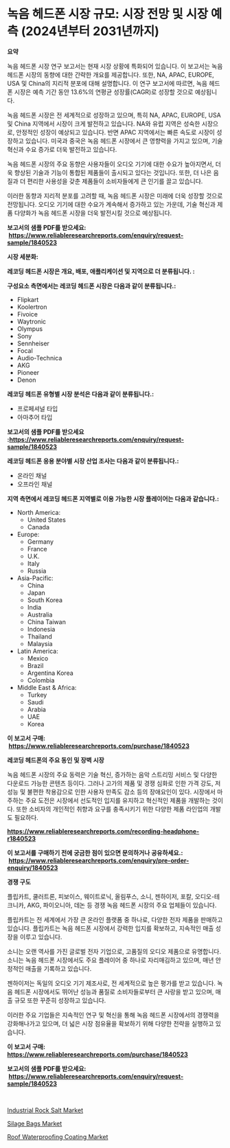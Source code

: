 <p><h1>녹음 헤드폰 시장 규모: 시장 전망 및 시장 예측 (2024년부터 2031년까지)</h1></p><p><strong>요약</strong></p>
<p><p>녹음 헤드폰 시장 연구 보고서는 현재 시장 상황에 특화되어 있습니다. 이 보고서는 녹음 헤드폰 시장의 동향에 대한 간략한 개요를 제공합니다. 또한, NA, APAC, EUROPE, USA 및 China의 지리적 분포에 대해 설명합니다. 이 연구 보고서에 따르면, 녹음 헤드폰 시장은 예측 기간 동안 13.6%의 연평균 성장률(CAGR)로 성장할 것으로 예상됩니다.</p><p>녹음 헤드폰 시장은 전 세계적으로 성장하고 있으며, 특히 NA, APAC, EUROPE, USA 및 China 지역에서 시장이 크게 발전하고 있습니다. NA와 유럽 지역은 성숙한 시장으로, 안정적인 성장이 예상되고 있습니다. 반면 APAC 지역에서는 빠른 속도로 시장이 성장하고 있습니다. 미국과 중국은 녹음 헤드폰 시장에서 큰 영향력을 가지고 있으며, 기술 혁신과 수요 증가로 더욱 발전하고 있습니다.</p><p>녹음 헤드폰 시장의 주요 동향은 사용자들이 오디오 기기에 대한 수요가 높아지면서, 더욱 향상된 기술과 기능이 통합된 제품들이 출시되고 있다는 것입니다. 또한, 더 나은 음질과 더 편리한 사용성을 갖춘 제품들이 소비자들에게 큰 인기를 끌고 있습니다.</p><p>이러한 동향과 지리적 분포를 고려할 때, 녹음 헤드폰 시장은 미래에 더욱 성장할 것으로 전망됩니다. 오디오 기기에 대한 수요가 계속해서 증가하고 있는 가운데, 기술 혁신과 제품 다양화가 녹음 헤드폰 시장을 더욱 발전시킬 것으로 예상됩니다.</p></p>
<p><strong>보고서의 샘플 PDF를 받으세요: &nbsp;<a href="https://www.reliableresearchreports.com/enquiry/request-sample/1840523">https://www.reliableresearchreports.com/enquiry/request-sample/1840523</a></strong></p>
<p><strong>시장 세분화:</strong></p>
<p><strong> 레코딩 헤드폰 시장은 개요, 배포, 애플리케이션 및 지역으로 더 분류됩니다. :</strong></p>
<p><strong>구성요소 측면에서는 레코딩 헤드폰 시장은 다음과 같이 분류됩니다.:</strong></p>
<p><ul><li>Flipkart</li><li>Koolertron</li><li>Fivoice</li><li>Waytronic</li><li>Olympus</li><li>Sony</li><li>Sennheiser</li><li>Focal</li><li>Audio-Technica</li><li>AKG</li><li>Pioneer</li><li>Denon</li></ul></p>
<p><strong> 레코딩 헤드폰 유형별 시장 분석은 다음과 같이 분류됩니다.:</strong></p>
<p><ul><li>프로페셔널 타입</li><li>아마추어 타입</li></ul></p>
<p><strong>보고서의 샘플 PDF를 받으세요 :<a href="https://www.reliableresearchreports.com/enquiry/request-sample/1840523">https://www.reliableresearchreports.com/enquiry/request-sample/1840523</a></strong></p>
<p><strong> 레코딩 헤드폰 응용 분야별 시장 산업 조사는 다음과 같이 분류됩니다.:</strong></p>
<p><ul><li>온라인 채널</li><li>오프라인 채널</li></ul></p>
<p><strong>지역 측면에서 레코딩 헤드폰 지역별로 이용 가능한 시장 플레이어는 다음과 같습니다.:</strong></p>
<p><ul>
    <li>
        North America:
        <ul>
            <li>United States</li>
            <li>Canada</li>
        </ul>
    </li>
    <li>
        Europe:
        <ul>
            <li>Germany</li>
            <li>France</li>
            <li>U.K.</li>
            <li>Italy</li>
            <li>Russia</li>
        </ul>
    </li>
    <li>
        Asia-Pacific:
        <ul>
            <li>China</li>
            <li>Japan</li>
            <li>South Korea</li>
            <li>India</li>
            <li>Australia</li>
            <li>China Taiwan</li>
            <li>Indonesia</li>
            <li>Thailand</li>
            <li>Malaysia</li>
        </ul>
    </li>
    <li>
        Latin America:
        <ul>
            <li>Mexico</li>
            <li>Brazil</li>
            <li>Argentina Korea</li>
            <li>Colombia</li>
        </ul>
    </li>
    <li>
        Middle East & Africa:
        <ul>
            <li>Turkey</li>
            <li>Saudi</li>
            <li>Arabia</li>
            <li>UAE</li>
            <li>Korea</li>
        </ul>
    </li>
    </ul></p>
<p><strong>이 보고서 구매: &nbsp;<a href="https://www.reliableresearchreports.com/purchase/1840523">https://www.reliableresearchreports.com/purchase/1840523</a></strong></p>
<p><strong>레코딩 헤드폰의 주요 동인 및 장벽 시장</strong></p>
<p><p>녹음 헤드폰 시장의 주요 동력은 기술 혁신, 증가하는 음악 스트리밍 서비스 및 다양한 다운로드 가능한 콘텐츠 등이다. 그러나 고가의 제품 및 경쟁 심화로 인한 가격 강도, 저 성능 및 불편한 착용감으로 인한 사용자 만족도 감소 등의 장애요인이 있다. 시장에서 마주하는 주요 도전은 시장에서 선도적인 입지를 유지하고 혁신적인 제품을 개발하는 것이다. 또한 소비자의 개인적인 취향과 요구를 충족시키기 위한 다양한 제품 라인업의 개발도 필요하다.</p></p>
<p><strong><a href="https://www.reliableresearchreports.com/recording-headphone-r1840523">https://www.reliableresearchreports.com/recording-headphone-r1840523</a></strong></p>
<p><strong>이 보고서를 구매하기 전에 궁금한 점이 있으면 문의하거나 공유하세요.: &nbsp;<a href="https://www.reliableresearchreports.com/enquiry/pre-order-enquiry/1840523">https://www.reliableresearchreports.com/enquiry/pre-order-enquiry/1840523</a></strong></p>
<p><strong>경쟁 구도</strong></p>
<p><p>플립카트, 쿨러트론, 피보이스, 웨이트로닉, 올림푸스, 소니, 젠하이저, 포칼, 오디오-테크니카, AKG, 파이오니아, 데논 등 경쟁 녹음 헤드폰 시장의 주요 업체들이 있습니다.</p><p>플립카트는 전 세계에서 가장 큰 온라인 플랫폼 중 하나로, 다양한 전자 제품을 판매하고 있습니다. 플립카트는 녹음 헤드폰 시장에서 강력한 입지를 확보하고, 지속적인 매출 성장을 이루고 있습니다.</p><p>소니는 오랜 역사를 가진 글로벌 전자 기업으로, 고품질의 오디오 제품으로 유명합니다. 소니는 녹음 헤드폰 시장에서도 주요 플레이어 중 하나로 자리매김하고 있으며, 매년 안정적인 매출을 기록하고 있습니다.</p><p>젠하이저는 독일의 오디오 기기 제조사로, 전 세계적으로 높은 평가를 받고 있습니다. 녹음 헤드폰 시장에서도 뛰어난 성능과 품질로 소비자들로부터 큰 사랑을 받고 있으며, 매출 규모 또한 꾸준히 성장하고 있습니다.</p><p>이러한 주요 기업들은 지속적인 연구 및 혁신을 통해 녹음 헤드폰 시장에서의 경쟁력을 강화해나가고 있으며, 더 넓은 시장 점유율을 확보하기 위해 다양한 전략을 실행하고 있습니다.</p></p>
<p><strong>이 보고서 구매: &nbsp; <a href="https://www.reliableresearchreports.com/purchase/1840523">https://www.reliableresearchreports.com/purchase/1840523</a></strong></p>
<p><strong>보고서의 샘플 PDF를 받으세요: &nbsp;<a href="https://www.reliableresearchreports.com/enquiry/request-sample/1840523">https://www.reliableresearchreports.com/enquiry/request-sample/1840523</a></strong><strong></strong></p>
<p>&nbsp;</p>
<p><p><a href="https://issuu.com/reportprime-2/docs/industrial-rock-salt-market-size-2030.pptx">Industrial Rock Salt Market</a></p><p><a href="https://issuu.com/reportprime-2/docs/silage-bags-market-size-2030.pptx">Silage Bags Market</a></p><p><a href="https://issuu.com/reportprime-2/docs/roof-waterproofing-coating-market-size-2030.pptx">Roof Waterproofing Coating Market</a></p></p>
